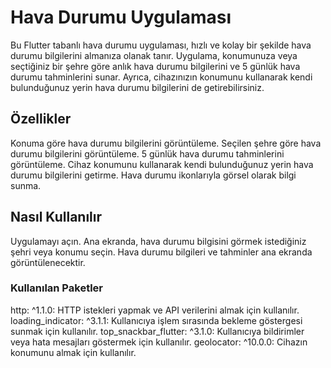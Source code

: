 # Hava Durumu Uygulaması
Bu Flutter tabanlı hava durumu uygulaması, hızlı ve kolay bir şekilde hava durumu bilgilerini almanıza olanak tanır. Uygulama, konumunuza veya seçtiğiniz bir şehre göre anlık hava durumu bilgilerini ve 5 günlük hava durumu tahminlerini sunar. Ayrıca, cihazınızın konumunu kullanarak kendi bulunduğunuz yerin hava durumu bilgilerini de getirebilirsiniz.



## Özellikler
Konuma göre hava durumu bilgilerini görüntüleme.
Seçilen şehre göre hava durumu bilgilerini görüntüleme.
5 günlük hava durumu tahminlerini görüntüleme.
Cihaz konumunu kullanarak kendi bulunduğunuz yerin hava durumu bilgilerini getirme.
Hava durumu ikonlarıyla görsel olarak bilgi sunma.
## Nasıl Kullanılır
Uygulamayı açın.
Ana ekranda, hava durumu bilgisini görmek istediğiniz şehri veya konumu seçin.
Hava durumu bilgileri ve tahminler ana ekranda görüntülenecektir.
### Kullanılan Paketler
http: ^1.1.0: HTTP istekleri yapmak ve API verilerini almak için kullanılır.
loading_indicator: ^3.1.1: Kullanıcıya işlem sırasında bekleme göstergesi sunmak için kullanılır.
top_snackbar_flutter: ^3.1.0: Kullanıcıya bildirimler veya hata mesajları göstermek için kullanılır.
geolocator: ^10.0.0: Cihazın konumunu almak için kullanılır.
